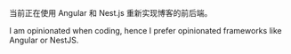 当前正在使用 Angular 和 Nest.js 重新实现博客的前后端。

I am opinionated when coding, hence I prefer opinionated frameworks like Angular or NestJS.
